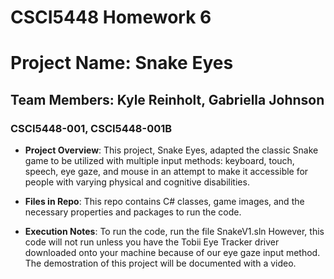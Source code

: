 # CSCI5448 Homework 6
# Project Name: Snake Eyes

## Team Members: Kyle Reinholt, Gabriella Johnson

### CSCI5448-001, CSCI5448-001B

- **Project Overview**:
This project, Snake Eyes, adapted the classic Snake game to be utilized with multiple input methods: keyboard, touch, speech, eye gaze, and mouse in an attempt to make it accessible for people with varying physical and cognitive disabilities.

- **Files in Repo**: This repo contains C# classes, game images, and the necessary properties and packages to run the code.


- **Execution Notes**: To run the code, run the file SnakeV1.sln
However, this code will not run unless you have the Tobii Eye Tracker driver downloaded onto your machine because of our eye gaze input method. The demostration of this project will be documented with a video.
